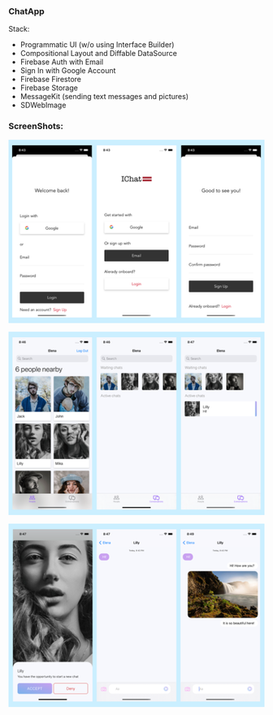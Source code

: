 ### ChatApp

Stack:
- Programmatic UI (w/o using Interface Builder)
- Compositional Layout and Diffable DataSource
- Firebase Auth with Email
- Sign In with Google Account
- Firebase Firestore
- Firebase Storage
- MessageKit (sending text messages and pictures)
- SDWebImage

### ScreenShots:

![](https://github.com/AleksandrTcibulko/ChatApp_Public/blob/master/screenshots%20/1.png)

![](https://github.com/AleksandrTcibulko/ChatApp_Public/blob/master/screenshots%20/2.png)

![](https://github.com/AleksandrTcibulko/ChatApp_Public/blob/master/screenshots%20/3.png)

